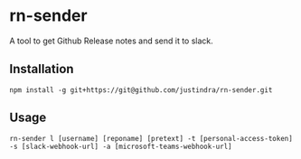 # rn-sender

A tool to get Github Release notes and send it to slack.

## Installation

```
npm install -g git+https://git@github.com/justindra/rn-sender.git
```

## Usage

```
rn-sender l [username] [reponame] [pretext] -t [personal-access-token] -s [slack-webhook-url] -a [microsoft-teams-webhook-url]
```
